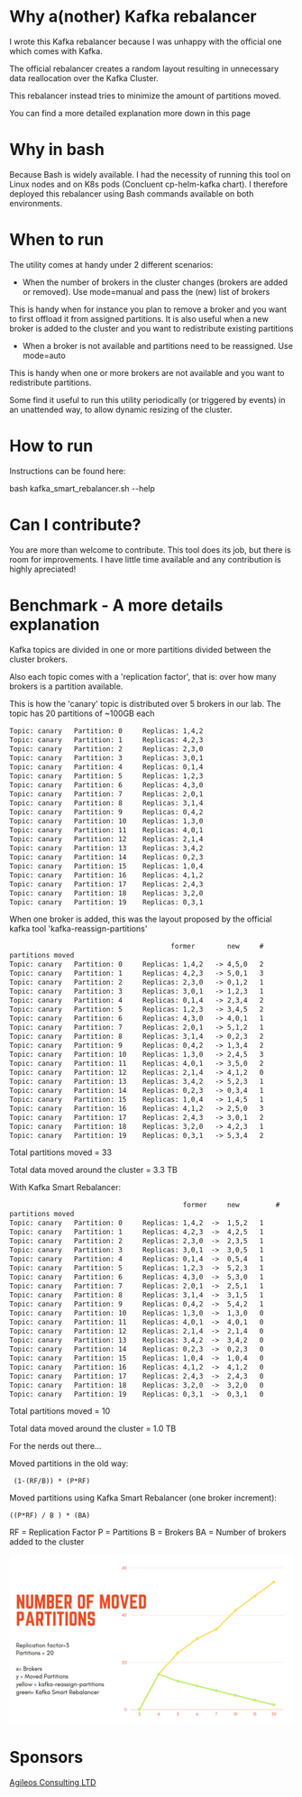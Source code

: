 # Why a(nother) Kafka rebalancer

I wrote this Kafka rebalancer because I was unhappy with the official one which comes with Kafka.

The official rebalancer creates a random layout resulting in unnecessary data reallocation over the Kafka Cluster.

This rebalancer instead tries to minimize the amount of partitions moved.

You can find a more detailed explanation more down in this page

# Why in bash

Because Bash is widely available.
I had the necessity of running this tool on Linux nodes and on K8s pods (Concluent cp-helm-kafka chart). 
I therefore deployed this rebalancer using Bash commands available on both environments.


# When to run

The utility comes at handy under 2 different scenarios:

- When the number of brokers in the cluster changes (brokers are added or removed).     Use mode=manual and pass the (new) list of brokers

This is handy when for instance you plan to remove a broker and you want to first offload it from assigned partitions.
It is also useful when a new broker is added to the cluster and you want to redistribute existing partitions


- When a broker is not available and partitions need to be reassigned.      Use mode=auto

This is handy when one or more brokers are not available and you want to redistribute partitions. 

Some find it useful to run this utility periodically (or triggered by events) in an unattended way, to allow dynamic resizing of the cluster.


# How to run

Instructions can be found here:

bash kafka_smart_rebalancer.sh  --help


#  Can I contribute?

You are more than welcome to contribute. 
This tool does its job, but there is room for improvements. I have little time available and any contribution is highly apreciated!

# Benchmark - A more details explanation

Kafka topics are divided in one or more partitions divided between the cluster brokers.

Also each topic comes with a 'replication factor', that is: over how many brokers is a partition available.


This is how the 'canary' topic is distributed over 5 brokers in our lab.
The topic has 20 partitions of ~100GB each
 

	Topic: canary	Partition: 0	 Replicas: 1,4,2	
	Topic: canary	Partition: 1	 Replicas: 4,2,3	
	Topic: canary	Partition: 2	 Replicas: 2,3,0	
	Topic: canary	Partition: 3	 Replicas: 3,0,1	
	Topic: canary	Partition: 4	 Replicas: 0,1,4	
	Topic: canary	Partition: 5	 Replicas: 1,2,3	
	Topic: canary	Partition: 6	 Replicas: 4,3,0	
	Topic: canary	Partition: 7	 Replicas: 2,0,1	
	Topic: canary	Partition: 8	 Replicas: 3,1,4	
	Topic: canary	Partition: 9	 Replicas: 0,4,2	
	Topic: canary	Partition: 10	 Replicas: 1,3,0	
	Topic: canary	Partition: 11	 Replicas: 4,0,1	
	Topic: canary	Partition: 12	 Replicas: 2,1,4	
	Topic: canary	Partition: 13	 Replicas: 3,4,2	
	Topic: canary	Partition: 14	 Replicas: 0,2,3	
	Topic: canary	Partition: 15	 Replicas: 1,0,4	
	Topic: canary	Partition: 16	 Replicas: 4,1,2	
	Topic: canary	Partition: 17	 Replicas: 2,4,3	
	Topic: canary	Partition: 18	 Replicas: 3,2,0	
	Topic: canary	Partition: 19	 Replicas: 0,3,1	




When one broker is added, this was the layout proposed by the official kafka tool 'kafka-reassign-partitions'

                                            former        new     # partitions moved
    Topic: canary	Partition: 0	 Replicas: 1,4,2   -> 4,5,0   2
    Topic: canary	Partition: 1	 Replicas: 4,2,3   -> 5,0,1   3
    Topic: canary	Partition: 2	 Replicas: 2,3,0   -> 0,1,2   1
    Topic: canary	Partition: 3	 Replicas: 3,0,1   -> 1,2,3   1
    Topic: canary	Partition: 4	 Replicas: 0,1,4   -> 2,3,4   2
    Topic: canary	Partition: 5	 Replicas: 1,2,3   -> 3,4,5   2
    Topic: canary	Partition: 6	 Replicas: 4,3,0   -> 4,0,1   1
    Topic: canary	Partition: 7	 Replicas: 2,0,1   -> 5,1,2   1
    Topic: canary	Partition: 8	 Replicas: 3,1,4   -> 0,2,3   2
    Topic: canary	Partition: 9	 Replicas: 0,4,2   -> 1,3,4   2
    Topic: canary	Partition: 10	 Replicas: 1,3,0   -> 2,4,5   3
    Topic: canary	Partition: 11	 Replicas: 4,0,1   -> 3,5,0   2
    Topic: canary	Partition: 12	 Replicas: 2,1,4   -> 4,1,2   0
    Topic: canary	Partition: 13	 Replicas: 3,4,2   -> 5,2,3   1
    Topic: canary	Partition: 14	 Replicas: 0,2,3   -> 0,3,4   1
    Topic: canary	Partition: 15	 Replicas: 1,0,4   -> 1,4,5   1
    Topic: canary	Partition: 16	 Replicas: 4,1,2   -> 2,5,0   3
    Topic: canary	Partition: 17	 Replicas: 2,4,3   -> 3,0,1   2
    Topic: canary	Partition: 18	 Replicas: 3,2,0   -> 4,2,3   1
    Topic: canary	Partition: 19	 Replicas: 0,3,1   -> 5,3,4   2

    
Total partitions moved = 33 

Total data moved around the cluster = 3.3 TB





With Kafka Smart Rebalancer:

                                               former     new         # partitions moved
    Topic: canary	Partition: 0	 Replicas: 1,4,2  ->  1,5,2	  1
    Topic: canary	Partition: 1	 Replicas: 4,2,3  ->  4,2,5	  1
    Topic: canary	Partition: 2	 Replicas: 2,3,0  ->  2,3,5	  1
    Topic: canary	Partition: 3	 Replicas: 3,0,1  ->  3,0,5	  1
    Topic: canary	Partition: 4	 Replicas: 0,1,4  ->  0,5,4	  1
    Topic: canary	Partition: 5	 Replicas: 1,2,3  ->  5,2,3	  1
    Topic: canary	Partition: 6	 Replicas: 4,3,0  ->  5,3,0	  1
    Topic: canary	Partition: 7	 Replicas: 2,0,1  ->  2,5,1	  1
    Topic: canary	Partition: 8	 Replicas: 3,1,4  ->  3,1,5	  1
    Topic: canary	Partition: 9	 Replicas: 0,4,2  ->  5,4,2	  1
    Topic: canary	Partition: 10	 Replicas: 1,3,0  ->  1,3,0	  0
    Topic: canary	Partition: 11	 Replicas: 4,0,1  ->  4,0,1	  0
    Topic: canary	Partition: 12	 Replicas: 2,1,4  ->  2,1,4	  0
    Topic: canary	Partition: 13	 Replicas: 3,4,2  ->  3,4,2	  0
    Topic: canary	Partition: 14	 Replicas: 0,2,3  ->  0,2,3	  0
    Topic: canary	Partition: 15	 Replicas: 1,0,4  ->  1,0,4	  0
    Topic: canary	Partition: 16	 Replicas: 4,1,2  ->  4,1,2	  0
    Topic: canary	Partition: 17	 Replicas: 2,4,3  ->  2,4,3	  0
    Topic: canary	Partition: 18	 Replicas: 3,2,0  ->  3,2,0	  0
    Topic: canary	Partition: 19	 Replicas: 0,3,1  ->  0,3,1	  0
     
Total partitions moved = 10

Total data moved around the cluster = 1.0 TB




For the nerds out there...

Moved partitions in the old way: 

     (1-(RF/B)) * (P*RF)




Moved partitions using Kafka Smart Rebalancer (one broker increment):

    ((P*RF) / B ) * (BA)


RF = Replication Factor
P  = Partitions
B  = Brokers 
BA = Number of brokers added to the cluster



![Old VS NEW](https://github.com/dba-git/kafka_smart_rebalancer/blob/main/pics/moved_partitions.png)




# Sponsors

[Agileos Consulting LTD](https://www.agileosconsulting.com/)



